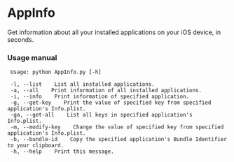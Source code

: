 # AppInfo
Get information about all your installed applications on your iOS device, in seconds.



### Usage manual
```
 Usage: python AppInfo.py [-h]

 -l, --list    List all installed applications.
 -a, --all    Print information of all installed applications.
 -i, --info    Print information of specified application.
 -g, --get-key    Print the value of specified key from specified application's Info.plist.
 -ga, --get-all    List all keys in specified application's Info.plist.
 -m, --modify-key    Change the value of specified key from specified application's Info.plist.
 -b, --bundle-id    Copy the specified application's Bundle Identifier to your clipboard.
 -h, --help    Print this message.

